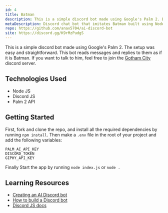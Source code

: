 ```yaml
---
id: 4
title: Batman
description: This is a simple discord bot made using Google's Palm 2. Batman only speaks when spoken to (you need to @mention him for him to respond) and has been maintaining peace in my homies discord server.
metaDescription: Discord chat bot that imitates Batman built using Node Js, Discord JS and Palm 2 API with the server hosted on Render.
repo: https://github.com/anav5704/ai-discord-bot
site: https://discord.gg/K9rMzPudgS
---
```


This is a simple discord bot made using Google's Palm 2. The setup was easy and straightforward. This bot reads messages and replies to them as if it is Batman. If you want to talk to him, feel free to join the [Gotham City](https://discord.gg/K9rMzPudgS) discord server.

## Technologies Used

- Node JS
- Discord JS
- Palm 2 API

## Getting Started

First, fork and clone the repo, and install all the required dependencies by running `npm install`. Then make a `.env` file in the root of your project and add the following variables:

```
PALM_AI_API_KEY
DISCORD_TOKEN
GIPHY_API_KEY
```

Finally Start the app by running `node index.js` or `node .`

## Learning Resources

- [Creating an AI Discord bot](https://www.youtube.com/watch?v=VxD7Lt1eV2U)
- [How to build a Discord bot](https://www.youtube.com/watch?v=Oy5HGvrxM4o)
- [Discord JS docs](https://discord.js.org/)
